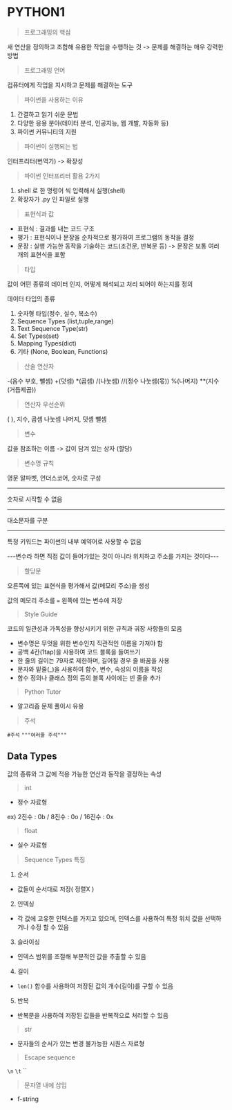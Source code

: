 # PYTHON1

> 프로그래밍의 핵심

새 연산을 정의하고 조합해 유용한 작업을 수행하는 것 -> 문제를 해결하는 매우 강력한 방법

> 프로그래밍 언어

컴퓨터에게 작업을 지시하고 문제를 해결하는 도구

> 파이썬을 사용하는 이유

1. 간결하고 읽기 쉬운 문법
2. 다양한 응용 분야(데이터 분석, 인공지능, 웹 개발, 자동화 등)
3. 파이썬 커뮤니티의 지원

> 파이썬이 실행되는 법 

인터프리터(번역기) -> 확장성

> 파이썬 인터프리터 활용 2가지 
1. shell 로 한 명령어 씩 입력해서 실행(shell)
2. 확장자가 .py 인 파일로 실행

> 표현식과 값
- 표현식 : 결과를 내는 코드 구조
- 평가 : 표현식이나 문장을 순차적으로 평가하여 프로그램의 동작을 결정 
- 문장 : 실행 가능한 동작을 기술하는 코드(조건문, 반복문 등)
-> 문장은 보통 여러 개의 표현식을 포함
> 타입

값이 어떤 종류의 데이터 인지, 어떻게 해석되고 처리 되어야 하는지를 정의 

데이터 타입의 종류
1. 숫자형 타입(정수, 실수, 복소수)
2. Sequence Types (list,tuple,range)
3. Text Sequence Type(str)
4. Set Types(set)
5. Mapping Types(dict)
6. 기타 (None, Boolean, Functions)

>산술 연산자 

-(음수 부호, 뺄셈)  +(덧셈) *(곱셈) /(나눗셈) //(정수 나눗셈(몫)) %(나머지) **(지수(거듭제곱))

>연산자 우선순위

( ), 지수, 곱셈 나눗셈 나머지, 덧셈 뺄셈

> 변수

값을 참조하는 이름 -> 값이 담겨 있는 상자 (할당)

>변수명 규칙

영문 알파벳, 언더스코어, 숫자로 구성

---

숫자로 시작할 수 없음

---

대소문자를 구분

---

특정 키워드는 파이썬의 내부 예약어로 사용할 수 없음

---변수라 하면 직접 값이 들어가있는 것이 아니라 위치하고 주소를 가지는 것이다---

>할당문

오른쪽에 있는 표현식을 평가해서 값(메모리 주소)을 생성

값의 메모리 주소를 `=` 왼쪽에 있는 변수에 저장

>Style Guide

코드의 일관성과 가독성을 향상시키기 위한 규칙과 궈장 사항들의 모음

- 변수명은 무엇을 위한 변수인지 직관적인 이름을 가져야 함
- 공백 4칸(1tap)을 사용하여 코드 블록을 들여쓰기
- 한 줄의 길이는 79자로 제한하며, 길어질 경우 줄 바꿈을 사용
- 문자와 밑줄(_)을 사용하여 함수, 변수, 속성의 이름을 작성
- 함수 정의나 클래스 정의 등의 블록 사이에는 빈 줄을 추가 

>Python Tutor

- 알고리즘 문제 풀이시 유용

> 주석
 
 `#주석` `"""여러줄 주석"""`

## Data Types

값의 종류와 그 값에 적용 가능한 연산과 동작을 결정하는 속성

>int

- 정수 자료형

ex) 2진수 : 0b / 8진수 : 0o / 16진수 : 0x

>float 

- 실수 자료형

> Sequence Types 특징

1. 순서
- 값들이 순서대로 저장( 정렬X )

2. 인덱싱 
- 각 값에 고유한 인덱스를 가지고 있으며, 인덱스를 사용하여 특정 위치 값을 선택하거나 수정 할 수 있음

3. 슬라이싱
- 인덱스 범위를 조절해 부분적인 값을 추출할 수 있음

4. 길이
- `len()` 함수를 사용하여 저장된 값의 개수(길이)를 구할 수 있음

5. 반복
- 반복문을 사용하여 저장된 값들을 반복적으로 처리할 수 있음

>str

- 문자들의 순서가 있는 변경 불가능한 시퀀스 자료형

>Escape sequence

`\n` `\t` ``

> 문자열 내에 삽입
- f-string